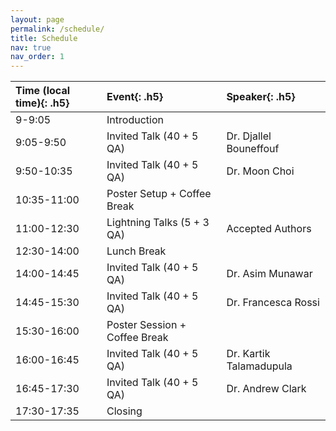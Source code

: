 ```yaml
---
layout: page
permalink: /schedule/
title: Schedule
nav: true
nav_order: 1
---
```

| **Time (local time)**{: .h5} | **Event**{: .h5}        | **Speaker**{: .h5} |
| :--------------------------------- | :---------------------------- | :----------------------- |
| 9-9:05                             | Introduction                  |                          |
| 9:05-9:50                          | Invited Talk (40 + 5 QA)      | Dr. Djallel Bouneffouf   |
| 9:50-10:35                         | Invited Talk (40 + 5 QA)      | Dr. Moon Choi            |
| 10:35-11:00                        | Poster Setup + Coffee Break   |                          |
| 11:00-12:30                        | Lightning Talks (5 + 3 QA)    | Accepted Authors         |
| 12:30-14:00                        | Lunch Break                   |                          |
| 14:00-14:45                        | Invited Talk (40 + 5 QA)      | Dr. Asim Munawar         |
| 14:45-15:30                        | Invited Talk (40 + 5 QA)      | Dr. Francesca Rossi      |
| 15:30-16:00                        | Poster Session + Coffee Break |                          |
| 16:00-16:45                        | Invited Talk (40 + 5 QA)     | Dr. Kartik Talamadupula  |
| 16:45-17:30                        | Invited Talk (40 + 5 QA)     | Dr. Andrew Clark         |
| 17:30-17:35                        | Closing                       |                          |
